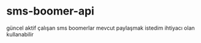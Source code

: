 # sms-boomer-api
güncel aktif çalışan sms boomerlar mevcut paylaşmak istedim ihtiyacı olan kullanabilir
